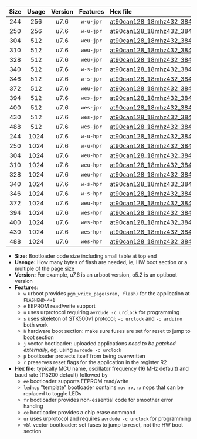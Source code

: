 |Size|Usage|Version|Features|Hex file|
|:-:|:-:|:-:|:-:|:--|
|244|256|u7.6|`w-u-jpr`|[at90can128_18mhz432_38400bps_ur_vbl.hex](https://raw.githubusercontent.com/stefanrueger/urboot/main//at90can128_18mhz432_38400bps_ur_vbl.hex)|
|250|256|u7.6|`w-u-jpr`|[at90can128_18mhz432_38400bps_lednop_ur_vbl.hex](https://raw.githubusercontent.com/stefanrueger/urboot/main//at90can128_18mhz432_38400bps_lednop_ur_vbl.hex)|
|304|512|u7.6|`weu-jpr`|[at90can128_18mhz432_38400bps_ee_ur_vbl.hex](https://raw.githubusercontent.com/stefanrueger/urboot/main//at90can128_18mhz432_38400bps_ee_ur_vbl.hex)|
|310|512|u7.6|`weu-jpr`|[at90can128_18mhz432_38400bps_ee_lednop_ur_vbl.hex](https://raw.githubusercontent.com/stefanrueger/urboot/main//at90can128_18mhz432_38400bps_ee_lednop_ur_vbl.hex)|
|328|512|u7.6|`weu-jpr`|[at90can128_18mhz432_38400bps_ee_lednop_fr_ur_vbl.hex](https://raw.githubusercontent.com/stefanrueger/urboot/main//at90can128_18mhz432_38400bps_ee_lednop_fr_ur_vbl.hex)|
|340|512|u7.6|`w-s-jpr`|[at90can128_18mhz432_38400bps_vbl.hex](https://raw.githubusercontent.com/stefanrueger/urboot/main//at90can128_18mhz432_38400bps_vbl.hex)|
|346|512|u7.6|`w-s-jpr`|[at90can128_18mhz432_38400bps_lednop_vbl.hex](https://raw.githubusercontent.com/stefanrueger/urboot/main//at90can128_18mhz432_38400bps_lednop_vbl.hex)|
|372|512|u7.6|`weu-jpr`|[at90can128_18mhz432_38400bps_ee_lednop_fr_ce_ur_vbl.hex](https://raw.githubusercontent.com/stefanrueger/urboot/main//at90can128_18mhz432_38400bps_ee_lednop_fr_ce_ur_vbl.hex)|
|394|512|u7.6|`wes-jpr`|[at90can128_18mhz432_38400bps_ee_vbl.hex](https://raw.githubusercontent.com/stefanrueger/urboot/main//at90can128_18mhz432_38400bps_ee_vbl.hex)|
|400|512|u7.6|`wes-jpr`|[at90can128_18mhz432_38400bps_ee_lednop_vbl.hex](https://raw.githubusercontent.com/stefanrueger/urboot/main//at90can128_18mhz432_38400bps_ee_lednop_vbl.hex)|
|430|512|u7.6|`wes-jpr`|[at90can128_18mhz432_38400bps_ee_lednop_fr_vbl.hex](https://raw.githubusercontent.com/stefanrueger/urboot/main//at90can128_18mhz432_38400bps_ee_lednop_fr_vbl.hex)|
|488|512|u7.6|`wes-jpr`|[at90can128_18mhz432_38400bps_ee_lednop_fr_ce_vbl.hex](https://raw.githubusercontent.com/stefanrueger/urboot/main//at90can128_18mhz432_38400bps_ee_lednop_fr_ce_vbl.hex)|
|244|1024|u7.6|`w-u-hpr`|[at90can128_18mhz432_38400bps_ur.hex](https://raw.githubusercontent.com/stefanrueger/urboot/main//at90can128_18mhz432_38400bps_ur.hex)|
|250|1024|u7.6|`w-u-hpr`|[at90can128_18mhz432_38400bps_lednop_ur.hex](https://raw.githubusercontent.com/stefanrueger/urboot/main//at90can128_18mhz432_38400bps_lednop_ur.hex)|
|304|1024|u7.6|`weu-hpr`|[at90can128_18mhz432_38400bps_ee_ur.hex](https://raw.githubusercontent.com/stefanrueger/urboot/main//at90can128_18mhz432_38400bps_ee_ur.hex)|
|310|1024|u7.6|`weu-hpr`|[at90can128_18mhz432_38400bps_ee_lednop_ur.hex](https://raw.githubusercontent.com/stefanrueger/urboot/main//at90can128_18mhz432_38400bps_ee_lednop_ur.hex)|
|328|1024|u7.6|`weu-hpr`|[at90can128_18mhz432_38400bps_ee_lednop_fr_ur.hex](https://raw.githubusercontent.com/stefanrueger/urboot/main//at90can128_18mhz432_38400bps_ee_lednop_fr_ur.hex)|
|340|1024|u7.6|`w-s-hpr`|[at90can128_18mhz432_38400bps.hex](https://raw.githubusercontent.com/stefanrueger/urboot/main//at90can128_18mhz432_38400bps.hex)|
|346|1024|u7.6|`w-s-hpr`|[at90can128_18mhz432_38400bps_lednop.hex](https://raw.githubusercontent.com/stefanrueger/urboot/main//at90can128_18mhz432_38400bps_lednop.hex)|
|372|1024|u7.6|`weu-hpr`|[at90can128_18mhz432_38400bps_ee_lednop_fr_ce_ur.hex](https://raw.githubusercontent.com/stefanrueger/urboot/main//at90can128_18mhz432_38400bps_ee_lednop_fr_ce_ur.hex)|
|394|1024|u7.6|`wes-hpr`|[at90can128_18mhz432_38400bps_ee.hex](https://raw.githubusercontent.com/stefanrueger/urboot/main//at90can128_18mhz432_38400bps_ee.hex)|
|400|1024|u7.6|`wes-hpr`|[at90can128_18mhz432_38400bps_ee_lednop.hex](https://raw.githubusercontent.com/stefanrueger/urboot/main//at90can128_18mhz432_38400bps_ee_lednop.hex)|
|430|1024|u7.6|`wes-hpr`|[at90can128_18mhz432_38400bps_ee_lednop_fr.hex](https://raw.githubusercontent.com/stefanrueger/urboot/main//at90can128_18mhz432_38400bps_ee_lednop_fr.hex)|
|488|1024|u7.6|`wes-hpr`|[at90can128_18mhz432_38400bps_ee_lednop_fr_ce.hex](https://raw.githubusercontent.com/stefanrueger/urboot/main//at90can128_18mhz432_38400bps_ee_lednop_fr_ce.hex)|

- **Size:** Bootloader code size including small table at top end
- **Useage:** How many bytes of flash are needed, ie, HW boot section or a multiple of the page size
- **Version:** For example, u7.6 is an urboot version, o5.2 is an optiboot version
- **Features:**
  + `w` urboot provides `pgm_write_page(sram, flash)` for the application at `FLASHEND-4+1`
  + `e` EEPROM read/write support
  + `u` uses urprotocol requiring `avrdude -c urclock` for programming
  + `s` uses skeleton of STK500v1 protocol; `-c urclock` and `-c arduino` both work
  + `h` hardware boot section: make sure fuses are set for reset to jump to boot section
  + `j` vector bootloader: uploaded applications *need to be patched externally*, eg, using `avrdude -c urclock`
  + `p` bootloader protects itself from being overwritten
  + `r` preserves reset flags for the application in the register R2
- **Hex file:** typically MCU name, oscillator frequency (16 MHz default) and baud rate (115200 default) followed by
  + `ee` bootloader supports EEPROM read/write
  + `lednop` "template" bootloader contains `mov rx,rx` nops that can be replaced to toggle LEDs
  + `fr` bootloader provides non-essential code for smoother error handing
  + `ce` bootloader provides a chip erase command
  + `ur` uses urprotocol and requires `avrdude -c urclock` for programming
  + `vbl` vector bootloader: set fuses to jump to reset, not the HW boot section
